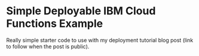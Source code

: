 # Simple Deployable IBM Cloud Functions Example

Really simple starter code to use with my deployment tutorial blog post (link to follow when the post is public).
